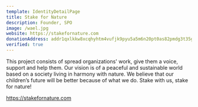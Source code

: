 ```yaml
---
template: IdentityDetailPage
title: Stake for Nature 
description: Founder, SPO
image: /wael.jpg
website: https://stakefornature.com
donationAddress: addr1qxlkkw8xcqhyhtm4vufjk9pyu5a5m6n20pt0as82pmdg3t35gfp0vk27p6ujaudcxmjaqvw64daw68r0e4q846vryjlq34mvxd
verified: true
---
```


This project consists of spread organizations' work, give them a voice, support and help them. Our vision is of a peaceful and sustainable world based on a society living in harmony with nature. We believe that our children’s future will be better because of what we do. Stake with us, stake for nature!

<YoutubeVideo url="https://www.youtube.com/watch?v=Py3Xy3ScVas" description="ARMing Cardano" />

https://stakefornature.com
